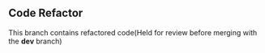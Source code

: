 ## Code Refactor
This branch contains refactored code(Held for review before merging with the **dev** branch)
